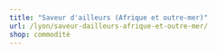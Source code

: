 ```yaml
---
title: "Saveur d'ailleurs (Afrique et outre-mer)"
url: /lyon/saveur-dailleurs-afrique-et-outre-mer/
shop: commodité
---
```

